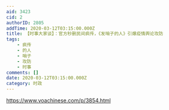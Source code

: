 ```yaml
---
aid: 3423
cid: 2
authorID: 2805
addTime: 2020-03-12T03:15:00.000Z
title: 【时事大家谈】：官方秒删民间疯传，《发哨子的人》引爆疫情舆论攻防
tags:
    - 疯传
    - 的人
    - 哨子
    - 攻防
    - 时事
comments: []
date: 2020-03-12T03:15:00.000Z
category: 时政
---
```


https://www.voachinese.com/p/3854.html
